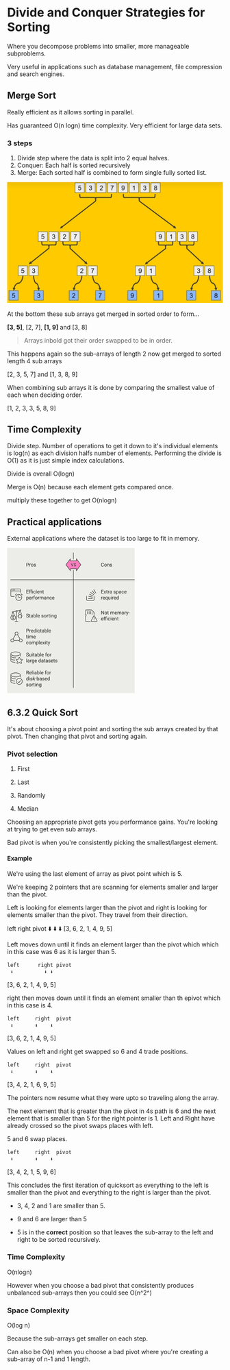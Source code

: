# Divide and Conquer Strategies for Sorting

Where you decompose problems into smaller, more manageable subproblems.

Very useful in applications such as database management, file compression and search engines.

## Merge Sort

Really efficient as it allows sorting in parallel.

Has guaranteed O(n logn) time complexity. Very efficient for large data sets.

### 3 steps

1. Divide step where the data is split into 2 equal halves.
2. Conquer: Each half is sorted recursively
3. Merge: Each sorted half is combined to form single fully sorted list.

![Division of an array into multiple sub arrays](image-6.png)

At the bottom these sub arrays get merged in sorted order to form...

**[3, 5]**, [2, 7], **[1, 9]** and [3, 8]

> Arrays inbold got their order swapped to be in order.

This happens again so the sub-arrays of length 2 now get merged to sorted length 4 sub arrays

[2, 3, 5, 7] and [1, 3, 8, 9]

When combining sub arrays it is done by comparing the smallest value of each when deciding order.

[1, 2, 3, 3, 5, 8, 9]

## Time Complexity

Divide step. Number of operations to get it down to it's individual elements is log(n) as each division halfs number of elements. Performing the divide is O(1) as it is just simple index calculations.

Divide is overall O(logn)

Merge is O(n) because each element gets compared once. 

multiply these together to get O(nlogn)

## Practical applications

External applications where the dataset is too large to fit in memory.

![Pros and cons of merge sort](image-7.png)

## 6.3.2 Quick Sort

It's about choosing a pivot point and sorting the sub arrays created by that pivot. Then changing that pivot and sorting again.

### Pivot selection

1) First

2) Last

3) Randomly

4) Median

Choosing an appropriate pivot gets you performance gains. You're looking at trying to get even sub arrays.

Bad pivot is when you're consistently picking the smallest/largest element.

#### Example

We're using the last element of array as pivot point which is 5.

We're keeping 2 pointers that are scanning for elements smaller and larger than the pivot.

Left is looking for elements larger than the pivot and right is looking for elements smaller than the pivot. They travel from their direction.

left         right pivot
 ⬇️              ⬇️ ⬇️
 [3, 6, 2, 1, 4, 9, 5]

 Left moves down until it finds an element larger than the pivot which which in this case was 6 as it is larger than 5.

    left      right pivot
     ⬇️          ⬇️ ⬇️
 [3, 6, 2, 1, 4, 9, 5]

right then moves down until it finds an element smaller than th epivot which in this case is 4.


    left     right  pivot
     ⬇️       ⬇️    ⬇️
 [3, 6, 2, 1, 4, 9, 5]

Values on left and right get swapped so 6 and 4 trade positions.
 
    left     right  pivot
     ⬇️       ⬇️    ⬇️
 [3, 4, 2, 1, 6, 9, 5]

The pointers now resume what they were upto so traveling along the array.

The next element that is greater than the pivot in 4s path is 6 and the next element that is smaller than 5 for the right pointer is 1. Left and Right have already crossed so the pivot swaps places with left.

5 and 6 swap places.

    left     right  pivot
     ⬇️       ⬇️    ⬇️
 [3, 4, 2, 1, 5, 9, 6]

 This concludes the first iteration of quicksort as everything to the left is smaller than the pivot and everything to the right is larger than the pivot.

 - 3, 4, 2 and 1 are smaller than 5.

 - 9 and 6 are larger than 5

 - 5 is in the **correct** position so that leaves the sub-array to the left and right to be sorted recursively.

 ### Time Complexity

 O(nlogn)

 However when you choose a bad pivot that consistently produces unbalanced sub-arrays then you could see O(n^2^)

 ### Space Complexity

 O(log n)

 Because the sub-arrays get smaller on each step.

 Can also be O(n) when you choose a bad pivot where you're creating a sub-array of n-1 and 1 length.